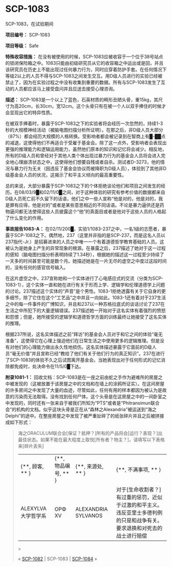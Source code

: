 # SCP-1083
                        




SCP-1083，在试验期间



**项目编号：** SCP-1083

**项目等级：** Safe

**特殊收容措施：** 在没有被使用的时候，SCP-1083应被收容于一个位于38号站点的锁闭保险箱之中。1083只能由初级研究员从它的收容箱之中运出或是回，并且该研究员在历史上不能出现过任何暴力行为，同时应穿着防护手套。在任何情况下等级2以上的人员不得与SCP-1083之间发生交互。用D级人员进行的实验已经被禁止了，因为在实验过程之中没有收集到重要的数据。所有与SCP-1083发生了互动的人员都应该马上接受盘问并且应送去接受心理咨询。

**描述：** SCP-1083是一个以上了蓝色，石英材质的畸形丑陋头骨，重15kg，其尺寸为高20cm，长30cm，宽12cm。这个头骨只有在被一个人以双手捧住的时候才会显现出它的特异性质。

在被双手捧着时，暴露于SCP-1083之下的实验者将会经历一次忽然的，持续1-3秒的大规模神经活动（被脑电图扫描分析所证明）。在那之后，非D级人员大部分（87%）都会经历大规模的人格转换。受影响者都会被记录到在智商上有█-██点的减退，这使得他们不再适合于受雇于基金会。除了这一点外，受影响者会表现出更强的推理能力和逻辑运用能力，虽然他们原本的知识和记忆将会减少。相反地，所有的D级人员和曾经对于其他人类个体出现过暴力行为的基金会人员将会进入完全地心理崩溃状态之中，这使得他们想要自残或者自杀。测试者D-3273，他的情况与暴力行为无关（因违反了基金会协议而被降职为D级人员），体验到了其他非D级基金会人员的状况，这揭示了和平主义倾向的最高重要性。

总的来说，大部分暴露于SCP-1083之下的个体拒绝谈论他们和项目之间发生的经历。在08/03/9█和02/11/0█之间，对于这种体验的研究有参考价值的数据都来自D级人员死亡前不久留下的话语，他们之中一些人宣称“他是对的，他是对的，我是罪有应得，他是对的”或者是某些意思相近的不同话语。不论是暴力逼供还是药物逼问都无法使得这些人员披露这个“他”的真面目或者是他对于这些人员的人格起了什么变化的作用。

**事故报告1083-A：** 在02/11/200█，实验1/1083-237之中，一名1级的志愿者，暴露于SCP-1083之下。偶然地，237（这里并非指的是SCP-237，而是这名人员以237指代-Jr.）是招募进来的人员之中唯一一个有着道德哲学教育基础的人员。这被认为是她身上产生的异常现象的根源。在暴露之后，237描述了她对于这一过程的感知（脑电图扫描分析表明持续了1.34秒），根据她的描述这一过程至少持续了一天多的时间甚至可能是数个月。她描述她是在一片无尽的虚空之中度过这段时间的，没有任何的感官信号输入。

在这片虚空之中，237宣称她和一个实体进行了心电感应式的交流（分类为SCP-1083-1），这个实体一直和她在进行有关于形而上学、逻辑学和伦理道德学上问题的讨论。237描述这个实体的“声音”是个男性。1083-1拒绝透露有关于它自身的更多细节，除了它住在这个“工艺品”之中并且一向如此。1083-1还有着对于237生活之中的每一件事件的广博知识，并且和237以一种苏格拉底式的谈话讨论了237在生活之中所犯下的大量逻辑错误。237描述她一开始对于这名实体有着强烈的愤怒和怨恨；但是，她所接受的逻辑学和道德哲学方面的训练最终让她接受了这名实体的推理。

根据237所说，这名实体描述之前“拜访”的基金会人员对于和它之间的体验“毫无准备”，这使得它在心理上强迫他们在日常生活之中使用更多的逻辑推理。但是没有对他们的心理能力做出永久性地损伤。这名实体描述暴露于它面前的D级人员“毫无价值”并且宣称已经“教给了他们有关于他们行为的真正知识”。237在进行了SCP-1083的体验不久之后试图离开基金会。当她表现出对于任何形式的记忆消除都免疫时，处决命令在11/5/0█下达。

**附录1081-1：** 回收文档：SCP-1083是在一座之前由蛇之手作为避难所的房屋之中被发现的（这被放置于该房屋之中的文档和在墙上的涂鸦所证实）。在这间房屋的许多房间之中发现了大量的血迹，尽管如此，任何有用的样本都因为被认为是故意的污染而无法取得。没有找到任何尸体。这个头骨是在这房屋之中的一间卧室之中发现的，同时还有一张来自于被我们所知为“PTS”或者是“Phitransimun联合会”的机构的文档。似乎这块头骨是正在从“森林之Alexandria”被运送到“海之Delphi”的途中。在整座房屋之中发现了被严重扯碎了的纸张碎片并且之后被拼接成如下形式：


> 海之ORACULUM联合会[保证？抵押？]所有的产品将会[运行？表现？]出最佳状态。如果不能在最大程度上取悦[所有者？物主？]，请填写以下表格来[碎片丢失]
> 
> <table class='wiki-content-table'>
 <tr>
  <td colspan='1' rowspan='1'>{**, &#39038;&#23458;, ** }</td>
  <td colspan='1' rowspan='1'>{**, &#29289;&#21697;&#32534;&#21495;, ** }</td>
  <td colspan='1' rowspan='1'>{**, &#26469;&#28304;&#22788;, ** }</td>
  <td colspan='1' rowspan='1'>{**, &#19981;&#28385;&#20107;&#39033;, ** }</td>
 </tr>
 <tr>
  <td colspan='1' rowspan='1'>ALEXYLVA&#22823;&#23398;&#21746;&#23398;&#31995;</td>
  <td colspan='1' rowspan='1'>O&#929;&#934; XV</td>
  <td colspan='1' rowspan='1'>ALEXANDRIA SYLVANOS</td>
  <td colspan='1' rowspan='1'>&#23545;&#20110;[&#29983;&#21629;&#25910;&#21106;&#32773;&#65311;]&#26377;&#36807;&#37325;&#30340;&#24809;&#32602;&#65292;&#36817;&#20284;&#20110;&#36807;&#28608;&#30340;&#21644;&#24179;&#20027;&#20041;&#12290;&#36829;&#21453;&#20122;&#37324;&#22763;&#22810;&#24503;&#21028;&#20363;&#30340;&#21482;&#26159;&#21644;&#25112;&#20105;&#26377;&#20851;&#12290;&#35201;&#27714;&#36864;&#25442;&#21644;&#23545;&#27515;&#21435;&#30340;&#25112;&#22763;&#36827;&#34892;&#36180;&#20607;</td>
 </tr>
</table>> 



« [SCP-1082](/scp-1082) | SCP-1083 | [SCP-1084](/scp-1084) »





                    